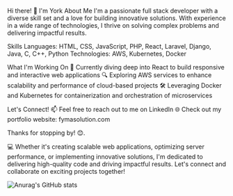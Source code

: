 Hi there! 👋 I'm York
About Me
I'm a passionate full stack developer with a diverse skill set and a love for building innovative solutions. With experience in a wide range of technologies, I thrive on solving complex problems and delivering impactful results.

Skills
Languages: HTML, CSS, JavaScript, PHP, React, Laravel, Django, Java, C, C++, Python
Technologies: AWS, Kubernetes, Docker

What I'm Working On
🚀 Currently diving deep into React to build responsive and interactive web applications
🔍 Exploring AWS services to enhance scalability and performance of cloud-based projects
🛠️ Leveraging Docker and Kubernetes for containerization and orchestration of microservices

Let's Connect!
📫 Feel free to reach out to me on LinkedIn
🌐 Check out my portfolio website: fymasolution.com

Thanks for stopping by! 😊.

💻 Whether it's creating scalable web applications, optimizing server performance, or implementing innovative solutions, I'm dedicated to delivering high-quality code and driving impactful results. Let's connect and collaborate on exciting projects together!

![Anurag's GitHub stats](https://github-readme-stats.vercel.app/api?username=MartinsYork&theme=dark&show_icons=true)
